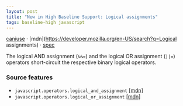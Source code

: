 ```yaml
---
layout: post
title: "New in High Baseline Support: Logical assignments"
tags: baseline-high javascript
---
```


[caniuse](https://caniuse.com/?search=logical-assignments) · [mdn](https://developer.mozilla.org/en-US/search?q=Logical assignments) · [spec](https://tc39.es/ecma262/multipage/ecmascript-language-expressions.html#sec-assignment-operators)

The logical AND assignment (`&&=`) and the logical OR assignment (`||=`) operators short-circuit the respective binary logical operators.

### Source features

- ``javascript.operators.logical_and_assignment`` [[mdn]](https://developer.mozilla.org/en-US/search?q=javascript.operators.logical_and_assignment)
- ``javascript.operators.logical_or_assignment`` [[mdn]](https://developer.mozilla.org/en-US/search?q=javascript.operators.logical_or_assignment)
